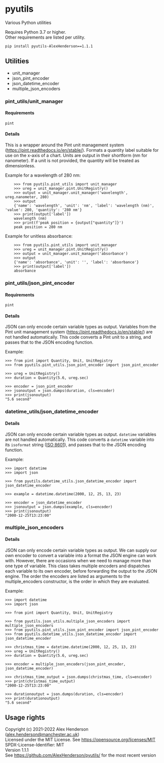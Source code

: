 # pyutils
Various Python utilities

Requires Python 3.7 or higher.  
Other requirements are listed per utility. 

`pip install pyutils-AlexHenderson==1.1.1`

## Utilities ##

- unit_manager 
- json_pint_encoder
- json_datetime_encoder
- multiple_json_encoders

### pint_utils/unit_manager ###

#### Requirements ####
    pint

#### Details ####

This is a wrapper around the Pint unit management system 
(https://pint.readthedocs.io/en/stable/). Formats a quantity label 
suitable for use on the x-axis of a chart. Units are output in their 
shortform (nm for nanometer). If a unit is not provided, the quantity 
will be treated as dimensionless.

Example for a wavelength of 280 nm:

        >>> from pyutils.pint_utils import unit_manager
        >>> ureg = unit_manager.pint.UnitRegistry()
        >>> output = unit_manager.unit_manager('wavelength', ureg.nanometer, 280)
        >>> output
        {'name': 'wavelength', 'unit': 'nm', 'label': 'wavelength (nm)', 'value': 280, 'quantity': '280 nm'}
        >>> print(output['label'])
        wavelength (nm)
        >>> print(f'peak position = {output["quantity"]}')
        peak position = 280 nm

Example for unitless absorbance:

        >>> from pyutils.pint_utils import unit_manager
        >>> ureg = unit_manager.pint.UnitRegistry()
        >>> output = unit_manager.unit_manager('absorbance')
        >>> output
        {'name': 'absorbance', 'unit': '', 'label': 'absorbance'}
        >>> print(output['label'])
        absorbance

### pint_utils/json_pint_encoder ###
#### Requirements ####
    pint

#### Details ####

JSON can only encode certain variable types as output. 
Variables from the Pint unit management system 
(https://pint.readthedocs.io/en/stable/) are not handled 
automatically. This code converts a Pint unit to a string, 
and passes that to the JSON encoding function.  

Example:
    
    >>> from pint import Quantity, Unit, UnitRegistry
    >>> from pyutils.pint_utils.json_pint_encoder import json_pint_encoder

    >>> ureg = UnitRegistry()
    >>> duration = Quantity(5.6, ureg.sec)

    >>> encoder = json_pint_encoder
    >>> jsonoutput = json.dumps(duration, cls=encoder)
    >>> print(jsonoutput)
    "5.6 second"

### datetime_utils/json_datetime_encoder ###
#### Details ####

JSON can only encode certain variable types as output. 
`datetime` variables are not handled automatically. 
This code converts a `datetime` variable into its `isoformat` string 
([ISO 8601](https://en.wikipedia.org/wiki/ISO_8601)), and 
passes that to the JSON encoding function.  

Example:
    
    >>> import datetime
    >>> import json

    >>> from pyutils.datetime_utils.json_datetime_encoder import json_datetime_encoder

    >>> example = datetime.datetime(2000, 12, 25, 13, 23)

    >>> encoder = json_datetime_encoder
    >>> jsonoutput = json.dumps(example, cls=encoder)
    >>> print(jsonoutput)
    "2000-12-25T13:23:00"

### multiple_json_encoders ###
#### Details ####

JSON can only encode certain variable types as output.
We can supply our own encoder to convert a variable into a format the JSON engine can work with. However, there are 
occasions when we need to manage more than one type of variable. This class takes multiple encoders and dispatches each 
variable to its own encoder, before forwarding the output to the JSON engine. The order the encoders are listed as 
arguments to the multiple_encoders constructor, is the order in which they are evaluated.  

Example: 

    >>> import datetime 
    >>> import json
    
    >>> from pint import Quantity, Unit, UnitRegistry
    
    >>> from pyutils.json_utils.multiple_json_encoders import multiple_json_encoders
    >>> from pyutils.pint_utils.json_pint_encoder import json_pint_encoder
    >>> from pyutils.datetime_utils.json_datetime_encoder import json_datetime_encoder

    >>> christmas_time = datetime.datetime(2000, 12, 25, 13, 23)
    >>> ureg = UnitRegistry()
    >>> duration = Quantity(5.6, ureg.sec)

    >>> encoder = multiple_json_encoders(json_pint_encoder, json_datetime_encoder)

    >>> christmas_time_output = json.dumps(christmas_time, cls=encoder)
    >>> print(christmas_time_output)
    "2000-12-25T13:23:00"

    >>> durationoutput = json.dumps(duration, cls=encoder)
    >>> print(durationoutput)
    "5.6 second"


## Usage rights ##
Copyright (c) 2021-2022 Alex Henderson (alex.henderson@manchester.ac.uk)   
Licensed under the MIT License. See https://opensource.org/licenses/MIT      
SPDX-License-Identifier: MIT   
Version 1.1.1   
See https://github.com/AlexHenderson/pyutils/ for the most recent version  

